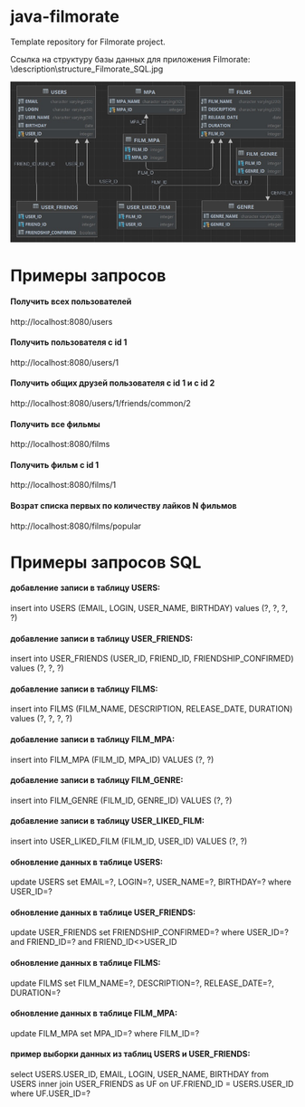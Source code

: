 # java-filmorate
Template repository for Filmorate project.

Ссылка на структуру базы данных для приложения Filmorate:
\description\structure_Filmorate_SQL.jpg

![Ссылка на структуру базы данных для приложения Filmorate:](/description/structure_Filmorate_SQL.jpg)

# Примеры запросов

#### Получить всех пользователей
http://localhost:8080/users

#### Получить пользователя с id 1
http://localhost:8080/users/1

#### Получить общих друзей пользователя с id 1 и с id 2
http://localhost:8080/users/1/friends/common/2

#### Получить все фильмы
http://localhost:8080/films

#### Получить фильм с id 1
http://localhost:8080/films/1

#### Возрат списка первых по количеству лайков N фильмов
http://localhost:8080/films/popular

# Примеры запросов SQL
#### добавление записи в таблицу USERS:
insert into USERS (EMAIL, LOGIN, USER_NAME, BIRTHDAY) values (?, ?, ?, ?)

#### добавление записи в таблицу USER_FRIENDS:
insert into USER_FRIENDS (USER_ID, FRIEND_ID, FRIENDSHIP_CONFIRMED) values (?, ?, ?)

#### добавление записи в таблицу FILMS:
insert into FILMS (FILM_NAME, DESCRIPTION, RELEASE_DATE, DURATION) values (?, ?, ?, ?)

#### добавление записи в таблицу FILM_MPA:
insert into FILM_MPA (FILM_ID, MPA_ID) VALUES (?, ?)

#### добавление записи в таблицу FILM_GENRE:
insert into FILM_GENRE (FILM_ID, GENRE_ID) VALUES (?, ?)

#### добавление записи в таблицу USER_LIKED_FILM:
insert into USER_LIKED_FILM (FILM_ID, USER_ID) VALUES (?, ?)

#### обновление данных в таблице USERS:
update USERS set EMAIL=?, LOGIN=?, USER_NAME=?, BIRTHDAY=? where USER_ID=?

#### обновление данных в таблице USER_FRIENDS:
update USER_FRIENDS set FRIENDSHIP_CONFIRMED=? 
where USER_ID=? and FRIEND_ID=? and FRIEND_ID<>USER_ID

#### обновление данных в таблице FILMS:
update FILMS set FILM_NAME=?, DESCRIPTION=?, RELEASE_DATE=?, DURATION=?

#### обновление данных в таблице FILM_MPA:
update FILM_MPA set MPA_ID=? where FILM_ID=?

#### пример выборки данных из таблиц USERS и USER_FRIENDS:
select USERS.USER_ID, EMAIL, LOGIN, USER_NAME, BIRTHDAY 
from USERS inner join USER_FRIENDS as UF on UF.FRIEND_ID = USERS.USER_ID
where UF.USER_ID=?



